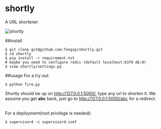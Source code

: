 shortly
=======

A URL shortener

![shortly](http://img5.douban.com/view/photo/photo/public/p2178348756.jpg)

##install

    $ git clone git@github.com:fengsp/shortly.git
    $ cd shortly
    $ pip install -r requirement.txt
    # maybe you need to configure redis (default localhost:6379 db:0)
    $ view shortly/settings.py
    
##usage
For a try out:
    
    $ python fire.py

Shortly should be up on http://127.0.0.1:5000/, type any url to shorten it. We assume you get **abc** back, just go to http://127.0.0.1:5000/abc for a redirect.

<br/>
For a deployment(root privilege is needed):
    
    $ supervisord -c supervisord.conf